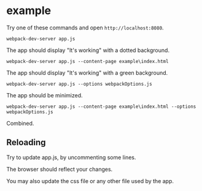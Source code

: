 # example

Try one of these commands and open `http://localhost:8080`.

``` text
webpack-dev-server app.js
```

The app should display "It's working" with a dotted background.

``` text
webpack-dev-server app.js --content-page example\index.html
```

The app should display "It's working" with a green background.


``` text
webpack-dev-server app.js --options webpackOptions.js
```

The app should be minimized.

``` text
webpack-dev-server app.js --content-page example\index.html --options webpackOptions.js
```

Combined.

## Reloading

Try to update app.js, by uncommenting some lines.

The browser should reflect your changes.

You may also update the css file or any other file used by the app.
